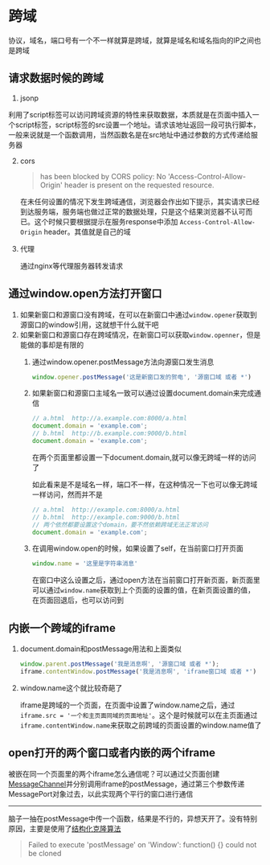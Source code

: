 # 跨域

协议，域名，端口号有一个不一样就算是跨域，就算是域名和域名指向的IP之间也是跨域


## 请求数据时候的跨域
1. jsonp

  利用了script标签可以访问跨域资源的特性来获取数据，本质就是在页面中插入一个script标签，script标签的src设置一个地址。请求该地址返回一段可执行脚本，一般来说就是一个函数调用，当然函数名是在src地址中通过参数的方式传递给服务器

2. cors
    > has been blocked by CORS policy: No 'Access-Control-Allow-Origin' header is present on the requested resource.

    在未任何设置的情况下发生跨域通信，浏览器会作出如下提示，其实请求已经到达服务端，服务端也做过正常的数据处理，只是这个结果浏览器不认可而已。这个时候只要根据提示在服务response中添加 `Access-Control-Allow-Origin` header。其值就是自己的域

3. 代理 

     通过nginx等代理服务器转发请求

## 通过window.open方法打开窗口
1. 如果新窗口和源窗口没有跨域，在可以在新窗口中通过`window.opener`获取到源窗口的window引用，这就想干什么就干吧
2. 如果新窗口和源窗口存在跨域情况，在新窗口可以获取`window.openner`，但是能做的事却是有限的
    1. 通过window.opener.postMessage方法向源窗口发生消息
        ```javascript
        window.opener.postMessage('这是新窗口发的贺电', '源窗口域 或者 *')
        ```
    2. 如果新窗口和源窗口主域名一致可以通过设置document.domain来完成通信
        ```javascript
        // a.html  http://a.example.com:8000/a.html
        document.domain = 'example.com';
        // b.html  http://b.example.com:9000/b.html
        document.domain = 'example.com';
        ```
        在两个页面里都设置一下document.domain,就可以像无跨域一样的访问了

        如此看来是不是域名一样，端口不一样，在这种情况一下也可以像无跨域一样访问，然而并不是
        ```javascript
        // a.html  http://example.com:8000/a.html
        // b.html  http://example.com:9000/b.html
        // 两个依然都要设置这个domain，要不然依赖跨域无法正常访问
        document.domain = 'example.com'; 
        ```
    3. 在调用window.open的时候，如果设置了self，在当前窗口打开页面
        ```javascript
        window.name = '这里是字符串消息'
        ```
        在窗口中这么设置之后，通过open方法在当前窗口打开新页面，新页面里可以通过`window.name`获取到上个页面的设置的值，在新页面设置的值，在页面回退后，也可以访问到

## 内嵌一个跨域的iframe
1. document.domain和postMessage用法和上面类似

    ```javascript
    window.parent.postMessage('我是消息啊', '源窗口域 或者 *');
    iframe.contentWindow.postMessage('我是消息啊', 'iframe窗口域 或者 *')
    ```

2. window.name这个就比较奇葩了

    iframe是跨域的一个页面，在页面中设置了window.name之后，通过`iframe.src = '一个和主页面同域的页面地址'`。这个是时候就可以在主页面通过`iframe.contentWindow.name`来获取之前跨域的页面设置的window.name值了


## open打开的两个窗口或者内嵌的两个iframe
被嵌在同一个页面里的两个iframe怎么通信呢？可以通过父页面创建[MessageChannel](./messageChannel.md)并分别调用iframe的postMessage，通过第三个参数传递MessagePort对象过去，以此实现两个平行的窗口进行通信

-----------

脑子一抽在postMessage中传一个函数，结果是不行的，异想天开了。没有特别原因，主要是使用了[结构化克隆算法](https://developer.mozilla.org/en-US/docs/Web/API/Web_Workers_API/Structured_clone_algorithm)
> Failed to execute 'postMessage' on 'Window': function() {} could not be cloned
